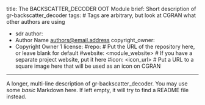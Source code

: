 title: The BACKSCATTER_DECODER OOT Module
brief: Short description of gr-backscatter_decoder
tags: # Tags are arbitrary, but look at CGRAN what other authors are using
  - sdr
author:
  - Author Name <authors@email.address>
copyright_owner:
  - Copyright Owner 1
license:
#repo: # Put the URL of the repository here, or leave blank for default
#website: <module_website> # If you have a separate project website, put it here
#icon: <icon_url> # Put a URL to a square image here that will be used as an icon on CGRAN
---
A longer, multi-line description of gr-backscatter_decoder.
You may use some *basic* Markdown here.
If left empty, it will try to find a README file instead.
